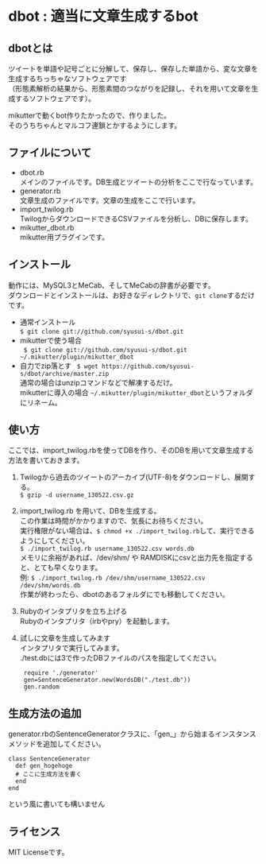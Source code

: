 dbot : 適当に文章生成するbot
============================

## dbotとは
ツイートを単語や記号ごとに分解して、保存し、保存した単語から、変な文章を生成するちっちゃなソフトウェアです  
（形態素解析の結果から、形態素間のつながりを記録し、それを用いて文章を生成するソフトウェアです）。

mikutterで動くbot作りたかったので、作りました。  
そのうちちゃんとマルコフ連鎖とかするようにします。

## ファイルについて
* dbot.rb  
    メインのファイルです。DB生成とツイートの分析をここで行なっています。
* generator.rb  
    文章生成のファイルです。文章の生成をここで行います。
* import\_twilog.rb  
    TwilogからダウンロードできるCSVファイルを分析し、DBに保存します。
* mikutter\_dbot.rb  
    mikutter用プラグインです。

## インストール
動作には、MySQL3とMeCab、そしてMeCabの辞書が必要です。  
ダウンロードとインストールは、お好きなディレクトリで、`git clone`するだけです。  

* 通常インストール  
  `$ git clone git://github.com/syusui-s/dbot.git`
* mikutterで使う場合  
  ` $ git clone git://github.com/syusui-s/dbot.git ~/.mikutter/plugin/mikutter_dbot`
* 自力でzip落とす
  ` $ wget https://github.com/syusui-s/dbot/archive/master.zip`  
  通常の場合はunzipコマンドなどで解凍するだけ。  
  mikutterに導入の場合 `~/.mikutter/plugin/mikutter_dbot`というフォルダにリネーム。

## 使い方
ここでは、import\_twilog.rbを使ってDBを作り、そのDBを用いて文章生成する方法を書いておきます。

1. Twilogから過去のツイートのアーカイブ(UTF-8)をダウンロードし、展開する。  
  `$ gzip -d username_130522.csv.gz`  
2. import\_twilog.rb を用いて、DBを生成する。  
  この作業は時間がかかりますので、気長にお待ちください。  
  実行権限がない場合は、`$ chmod +x ./import_twilog.rb`して、実行できるようにしてください。  
  `$ ./import_twilog.rb username_130522.csv words.db`  
  メモリに余裕があれば、/dev/shm/ や RAMDISKにcsvと出力先を指定すると、とても早くなります。  
  例: `$ ./import_twilog.rb /dev/shm/username_130522.csv /dev/shm/words.db`  
  作業が終わったら、dbotのあるフォルダにでも移動してください。
3. Rubyのインタプリタを立ち上げる  
  Rubyのインタプリタ（irbやpry）を起動します。
4. 試しに文章を生成してみます  
  インタプリタで実行してみます。  
  ./test.dbには3で作ったDBファイルのパスを指定してください。

  		require './generator'
  		gen=SentenceGenerator.new(WordsDB("./test.db"))
  		gen.random

## 生成方法の追加
generator.rbのSentenceGeneratorクラスに、「gen\_」から始まるインスタンスメソッドを追加してください。  
	
	class SentenceGenerator
	  def gen_hogehoge
	  # ここに生成方法を書く
	  end
	end

という風に書いても構いません

## ライセンス
MIT Licenseです。  
